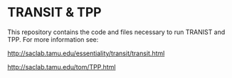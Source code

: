# TRANSIT & TPP

This repository contains the code and files necessary to run TRANIST and TPP. For more information see:

http://saclab.tamu.edu/essentiality/transit/transit.html

http://saclab.tamu.edu/tom/TPP.html
